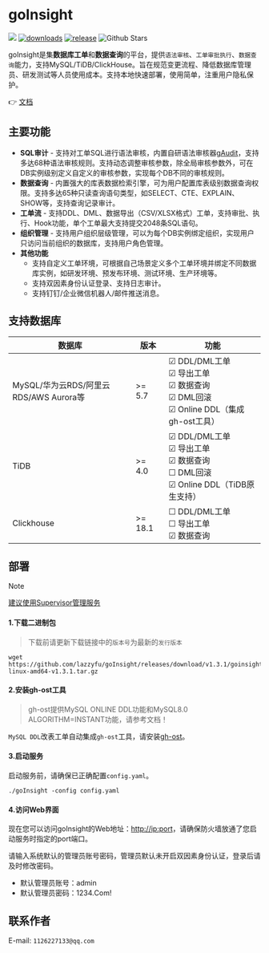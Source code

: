 # goInsight

![](https://img.shields.io/static/v1?label=License&message=MIT&color=green&?style=flat-square)
[![downloads](https://img.shields.io/github/downloads/lazzyfu/goInsight/total.svg)](https://github.com/lazzyfu/goInsight/releases)
[![release](https://img.shields.io/github/v/release/lazzyfu/goInsight.svg)](https://github.com/lazzyfu/goInsight/releases)
<img alt="Github Stars" src="https://img.shields.io/github/stars/lazzyfu/goInsight?logo=github">

goInsight是集**数据库工单**和**数据查询**的平台，提供`语法审核`、`工单审批执行`、`数据查询`能力，支持MySQL/TiDB/ClickHouse。旨在规范变更流程、降低数据库管理员、研发测试等人员使用成本。支持本地快速部署，使用简单，注重用户隐私保护。

:point_right: [文档](https://github.com/lazzyfu/goInsight/wiki)

## 主要功能
- **SQL审计** - 支持对工单SQL进行语法审核，内置自研语法审核器[gAudit](https://github.com/lazzyfu/gAudit)，支持多达68种语法审核规则。支持动态调整审核参数，除全局审核参数外，可在DB实例级别定义自定义的审核参数，实现每个DB不同的审核规则。
- **数据查询** - 内置强大的库表数据检索引擎，可为用户配置库表级别数据查询权限。支持多达65种只读查询语句类型，如SELECT、CTE、EXPLAIN、SHOW等，支持查询记录审计。
- **工单流** - 支持DDL、DML、数据导出（CSV/XLSX格式）工单，支持审批、执行、Hook功能，单个工单最大支持提交2048条SQL语句。
- **组织管理** - 支持用户组织层级管理，可以为每个DB实例绑定组织，实现用户只访问当前组织的数据库，支持用户角色管理。
- **其他功能**
  - 支持自定义工单环境，可根据自己场景定义多个工单环境并绑定不同数据库实例，如研发环境、预发布环境、测试环境、生产环境等。 
  - 支持双因素身份认证登录、支持日志审计。
  - 支持钉钉/企业微信机器人/邮件推送消息。

## 支持数据库
| 数据库                               | 版本   | 功能                                                                                                                          |
| ------------------------------------ | ------ | ----------------------------------------------------------------------------------------------------------------------------- |
| MySQL/华为云RDS/阿里云RDS/AWS Aurora等 | >= 5.7  | &#9745; DDL/DML工单 <br> &#9745; 导出工单 <br> &#9745; 数据查询 <br> &#9745; DML回滚 <br> &#9745; Online DDL（集成gh-ost工具）     |
| TiDB                                 | >= 4.0  | &#9745; DDL/DML工单 <br> &#9745; 导出工单 <br> &#9745; 数据查询 <br> &#9744; DML回滚 <br> &#9745; Online DDL（TiDB原生支持） |
| Clickhouse                           | >= 18.1 | &#9744; DDL/DML工单 <br> &#9744; 导出工单 <br> &#9745; 数据查询                                              |

## 部署
> [!NOTE]
> [建议使用Supervisor管理服务](https://github.com/lazzyfu/goInsight/wiki/Service-Deployment)

#### 1.下载二进制包
> 下载前请更新下载链接中的`版本号`为最新的`发行版本`

```
wget https://github.com/lazzyfu/goInsight/releases/download/v1.3.1/goinsight-linux-amd64-v1.3.1.tar.gz
```

#### 2.安装gh-ost工具
> gh-ost提供MySQL ONLINE DDL功能和MySQL8.0 ALGORITHM=INSTANT功能，请参考文档！

`MySQL DDL`改表工单自动集成`gh-ost`工具，请安装[gh-ost](https://github.com/github/gh-ost)。

#### 3.启动服务

启动服务前，请确保已正确配置`config.yaml`。

```
./goInsight -config config.yaml
```

#### 4.访问Web界面

现在您可以访问goInsight的Web地址：<http://ip:port>，请确保防火墙放通了您启动服务时指定的port端口。

请输入系统默认的管理员账号密码，管理员默认未开启双因素身份认证，登录后请及时修改密码。

- 默认管理员账号：admin
- 默认管理员密码：1234.Com!


## 联系作者

E-mail: `1126227133@qq.com`